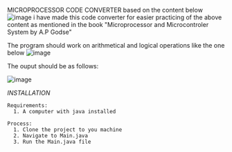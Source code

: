   MICROPROCESSOR CODE CONVERTER
  based on the content below
  ![image](https://github.com/MosetiObadiah/MicroProcesor-Code-Converter/assets/124773540/6fa6a930-976f-4f0b-b16b-2be32842391e)
  i have made this code converter for easier practicing of the above content as mentioned in the book "Microprocessor and Microcontroler System by A.P Godse"

  The program should work on arithmetical and logical operations like the one below
  ![image](https://github.com/MosetiObadiah/MicroProcesor-Code-Converter/assets/124773540/901bb35d-d2a7-4a49-bb4b-bacbe13890c6)

  The ouput should be as follows:
  
  ![image](https://github.com/MosetiObadiah/MicroProcesor-Code-Converter/assets/124773540/c88872aa-87f9-435a-907d-60250dbe132b)


  _INSTALLATION_
  
    Requirements:
      1. A computer with java installed
      
    Process:
      1. Clone the project to you machine
      2. Navigate to Main.java
      3. Run the Main.java file
    

